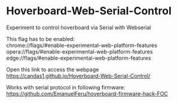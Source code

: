 # Hoverboard-Web-Serial-Control

Experiment to control hoverboard via Serial with Webserial

This flag has to be enabled:<br>
chrome://flags/#enable-experimental-web-platform-features<br>
opera://flags/#enable-experimental-web-platform-features<br>
edge://flags/#enable-experimental-web-platform-features<br>

Open this link to access the webpage
https://candas1.github.io/Hoverboard-Web-Serial-Control/

Works with serial protocol in following firmware:
https://github.com/EmanuelFeru/hoverboard-firmware-hack-FOC
